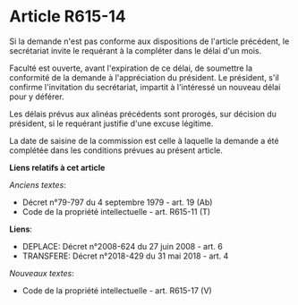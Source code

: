 # Article R615-14

Si la demande n'est pas conforme aux dispositions de l'article précédent, le secrétariat invite le requérant à la compléter
dans le délai d'un mois.

Faculté est ouverte, avant l'expiration de ce délai, de soumettre la conformité de la demande à l'appréciation du président.
Le président, s'il confirme l'invitation du secrétariat, impartit à l'intéressé un nouveau délai pour y déférer.

Les délais prévus aux alinéas précédents sont prorogés, sur décision du président, si le requérant justifie d'une excuse
légitime.

La date de saisine de la commission est celle à laquelle la demande a été complétée dans les conditions prévues au présent
article.

**Liens relatifs à cet article**

_Anciens textes_:

  - Décret n°79-797 du 4 septembre 1979 - art. 19 (Ab)
  - Code de la propriété intellectuelle - art. R615-11 (T)

**Liens**:

  - DEPLACE: Décret n°2008-624 du 27 juin 2008 - art. 6
  - TRANSFERE: Décret n°2018-429 du 31 mai 2018 - art. 4

_Nouveaux textes_:

  - Code de la propriété intellectuelle - art. R615-17 (V)
